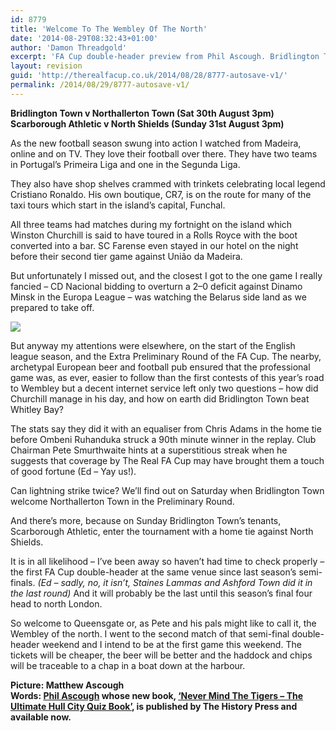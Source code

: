 ```yaml
---
id: 8779
title: 'Welcome To The Wembley Of The North'
date: '2014-08-29T08:32:43+01:00'
author: 'Damon Threadgold'
excerpt: 'FA Cup double-header preview from Phil Ascough. Bridlington Town v Northallerton and Scarborough Athletic v North Shields'
layout: revision
guid: 'http://therealfacup.co.uk/2014/08/28/8777-autosave-v1/'
permalink: /2014/08/29/8777-autosave-v1/
---
```


**Bridlington Town v Northallerton Town (Sat 30th August 3pm)**  
 **Scarborough Athletic v North Shields (Sunday 31st August 3pm)**

As the new football season swung into action I watched from Madeira, online and on TV. They love their football over there. They have two teams in Portugal’s Primeira Liga and one in the Segunda Liga.

They also have shop shelves crammed with trinkets celebrating local legend Cristiano Ronaldo. His own boutique, CR7, is on the route for many of the taxi tours which start in the island’s capital, Funchal.

All three teams had matches during my fortnight on the island which Winston Churchill is said to have toured in a Rolls Royce with the boot converted into a bar. SC Farense even stayed in our hotel on the night before their second tier game against União da Madeira.

But unfortunately I missed out, and the closest I got to the one game I really fancied – CD Nacional bidding to overturn a 2–0 deficit against Dinamo Minsk in the Europa League – was watching the Belarus side land as we prepared to take off.

![](https://lh5.googleusercontent.com/-rWeAFlQneFk/U_78cbh94RI/AAAAAAAAEpU/64ruOvi4rhI/w807-h536-no/_MG_2084_3.JPG)

But anyway my attentions were elsewhere, on the start of the English league season, and the Extra Preliminary Round of the FA Cup. The nearby, archetypal European beer and football pub ensured that the professional game was, as ever, easier to follow than the first contests of this year’s road to Wembley but a decent internet service left only two questions – how did Churchill manage in his day, and how on earth did Bridlington Town beat Whitley Bay?

The stats say they did it with an equaliser from Chris Adams in the home tie before Ombeni Ruhanduka struck a 90th minute winner in the replay. Club Chairman Pete Smurthwaite hints at a superstitious streak when he suggests that coverage by The Real FA Cup may have brought them a touch of good fortune (Ed – Yay us!).

Can lightning strike twice? We’ll find out on Saturday when Bridlington Town welcome Northallerton Town in the Preliminary Round.

And there’s more, because on Sunday Bridlington Town’s tenants, Scarborough Athletic, enter the tournament with a home tie against North Shields.

It is in all likelihood – I’ve been away so haven’t had time to check properly – the first FA Cup double-header at the same venue since last season’s semi-finals. *(Ed – sadly, no, it isn’t, Staines Lammas and Ashford Town did it in the last round)* And it will probably be the last until this season’s final four head to north London.

So welcome to Queensgate or, as Pete and his pals might like to call it, the Wembley of the north. I went to the second match of that semi-final double-header weekend and I intend to be at the first game this weekend. The tickets will be cheaper, the beer will be better and the haddock and chips will be traceable to a chap in a boat down at the harbour.

**Picture: Matthew Ascough**  
**Words: [Phil Ascough](https://twitter.com/audaciouschip) whose new book, [‘Never Mind The Tigers – The Ultimate Hull City Quiz Book’](http://www.amazon.co.uk/Never-Mind-Tigers-Ultimate-Hull/dp/0752497642), is published by The History Press and available now.**